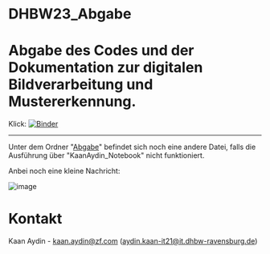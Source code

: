 # DHBW23_Abgabe
# Abgabe des Codes und der Dokumentation zur digitalen Bildverarbeitung und Mustererkennung.
Klick: [![Binder](https://mybinder.org/badge_logo.svg)](https://mybinder.org/v2/gh/KaanAyd/DHBW23_Abgabe/main?labpath=KaanAydin_Notebook.ipynb)

--------------

Unter dem Ordner "[Abgabe](https://github.com/KaanAyd/DHBW23_Abgabe/tree/main/Abgabe)" befindet sich noch eine andere Datei, falls die Ausführung über "KaanAydin_Notebook" nicht funktioniert.



Anbei noch eine kleine Nachricht:

![image](https://github.com/KaanAyd/DHBW23_Abgabe/assets/155579622/90b91cf8-4ac9-4062-b945-0229ed3a4f29)

# Kontakt
Kaan Aydin - kaan.aydin@zf.com (aydin.kaan-it21@it.dhbw-ravensburg.de)
